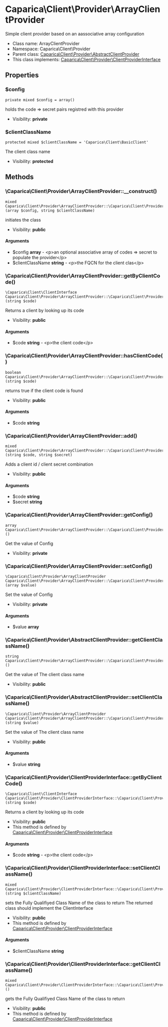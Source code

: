 Caparica\Client\Provider\ArrayClientProvider
===============

Simple client provider based on an aassociative array configuration




* Class name: ArrayClientProvider
* Namespace: Caparica\Client\Provider
* Parent class: [Caparica\Client\Provider\AbstractClientProvider](Caparica-Client-Provider-AbstractClientProvider.md)
* This class implements: [Caparica\Client\Provider\ClientProviderInterface](Caparica-Client-Provider-ClientProviderInterface.md)




Properties
----------


### $config

```
private mixed $config = array()
```

holds the code => secret pairs registred with this provider



* Visibility: **private**


### $clientClassName

```
protected mixed $clientClassName = 'Caparica\Client\BasicClient'
```

The client class name



* Visibility: **protected**


Methods
-------


### \Caparica\Client\Provider\ArrayClientProvider::__construct()

```
mixed Caparica\Client\Provider\ArrayClientProvider::\Caparica\Client\Provider\ArrayClientProvider::__construct()(array $config, string $clientClassName)
```

initiates the class



* Visibility: **public**

#### Arguments

* $config **array** - &lt;p&gt;an optional associative array of codes =&gt; secret to populate the provider&lt;/p&gt;
* $clientClassName **string** - &lt;p&gt;the FQCN for the client clas&lt;/p&gt;



### \Caparica\Client\Provider\ArrayClientProvider::getByClientCode()

```
\Caparica\Client\ClientInterface Caparica\Client\Provider\ArrayClientProvider::\Caparica\Client\Provider\ArrayClientProvider::getByClientCode()(string $code)
```

Returns a client by looking up its code



* Visibility: **public**

#### Arguments

* $code **string** - &lt;p&gt;the client code&lt;/p&gt;



### \Caparica\Client\Provider\ArrayClientProvider::hasClientCode()

```
boolean Caparica\Client\Provider\ArrayClientProvider::\Caparica\Client\Provider\ArrayClientProvider::hasClientCode()(string $code)
```

returns true if the client code is found



* Visibility: **public**

#### Arguments

* $code **string**



### \Caparica\Client\Provider\ArrayClientProvider::add()

```
mixed Caparica\Client\Provider\ArrayClientProvider::\Caparica\Client\Provider\ArrayClientProvider::add()(string $code, string $secret)
```

Adds a client id / client secret combination



* Visibility: **public**

#### Arguments

* $code **string**
* $secret **string**



### \Caparica\Client\Provider\ArrayClientProvider::getConfig()

```
array Caparica\Client\Provider\ArrayClientProvider::\Caparica\Client\Provider\ArrayClientProvider::getConfig()()
```

Get the value of Config



* Visibility: **private**



### \Caparica\Client\Provider\ArrayClientProvider::setConfig()

```
\Caparica\Client\Provider\ArrayClientProvider Caparica\Client\Provider\ArrayClientProvider::\Caparica\Client\Provider\ArrayClientProvider::setConfig()(array $value)
```

Set the value of Config



* Visibility: **private**

#### Arguments

* $value **array**



### \Caparica\Client\Provider\AbstractClientProvider::getClientClassName()

```
string Caparica\Client\Provider\ArrayClientProvider::\Caparica\Client\Provider\AbstractClientProvider::getClientClassName()()
```

Get the value of The client class name



* Visibility: **public**



### \Caparica\Client\Provider\AbstractClientProvider::setClientClassName()

```
\Caparica\Client\Provider\ArrayClientProvider Caparica\Client\Provider\ArrayClientProvider::\Caparica\Client\Provider\AbstractClientProvider::setClientClassName()(string $value)
```

Set the value of The client class name



* Visibility: **public**

#### Arguments

* $value **string**



### \Caparica\Client\Provider\ClientProviderInterface::getByClientCode()

```
\Caparica\Client\ClientInterface Caparica\Client\Provider\ClientProviderInterface::\Caparica\Client\Provider\ClientProviderInterface::getByClientCode()(string $code)
```

Returns a client by looking up its code



* Visibility: **public**
* This method is defined by [Caparica\Client\Provider\ClientProviderInterface](Caparica-Client-Provider-ClientProviderInterface.md)

#### Arguments

* $code **string** - &lt;p&gt;the client code&lt;/p&gt;



### \Caparica\Client\Provider\ClientProviderInterface::setClientClassName()

```
mixed Caparica\Client\Provider\ClientProviderInterface::\Caparica\Client\Provider\ClientProviderInterface::setClientClassName()(string $clientClassName)
```

sets the Fully Qualifiyed Class Name of the class to return
The returned class should implement the ClientInterface



* Visibility: **public**
* This method is defined by [Caparica\Client\Provider\ClientProviderInterface](Caparica-Client-Provider-ClientProviderInterface.md)

#### Arguments

* $clientClassName **string**



### \Caparica\Client\Provider\ClientProviderInterface::getClientClassName()

```
mixed Caparica\Client\Provider\ClientProviderInterface::\Caparica\Client\Provider\ClientProviderInterface::getClientClassName()()
```

gets the Fully Qualifiyed Class Name of the class to return



* Visibility: **public**
* This method is defined by [Caparica\Client\Provider\ClientProviderInterface](Caparica-Client-Provider-ClientProviderInterface.md)


